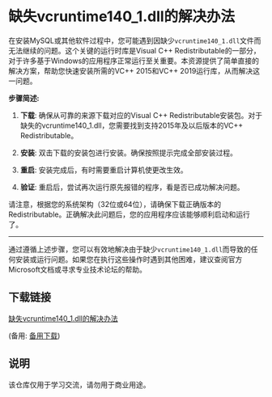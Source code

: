 # 缺失vcruntime140_1.dll的解决办法

在安装MySQL或其他软件过程中，您可能遇到因缺少`vcruntime140_1.dll`文件而无法继续的问题。这个关键的运行时库是Visual C++ Redistributable的一部分，对于许多基于Windows的应用程序正常运行至关重要。本资源提供了简单直接的解决方案，帮助您快速安装所需的VC++ 2015和VC++ 2019运行库，从而解决这一问题。

**步骤简述:**

1. **下载**: 确保从可靠的来源下载对应的Visual C++ Redistributable安装包。对于缺失的vcruntime140_1.dll，您需要找到支持2015年及以后版本的VC++ Redistributable。

2. **安装**: 双击下载的安装包进行安装。确保按照提示完成全部安装过程。

3. **重启**: 安装完成后，有时需要重启计算机使更改生效。

4. **验证**: 重启后，尝试再次运行原先报错的程序，看是否已成功解决问题。

请注意，根据您的系统架构（32位或64位），请确保下载正确版本的Redistributable。正确解决此问题后，您的应用程序应该能够顺利启动和运行了。

---

通过遵循上述步骤，您可以有效地解决由于缺少`vcruntime140_1.dll`而导致的任何安装或运行问题。如果您在执行这些操作时遇到其他困难，建议查阅官方Microsoft文档或寻求专业技术论坛的帮助。

## 下载链接
[缺失vcruntime140_1.dll的解决办法](https://pan.quark.cn/s/d1fe162f08aa) 

(备用: [备用下载](https://pan.baidu.com/s/1dZ1AucXvFpblD5fkp7UWaw?pwd=1234))

## 说明

该仓库仅用于学习交流，请勿用于商业用途。
